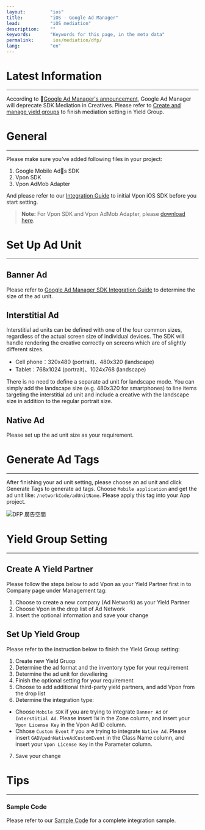 ```yaml
---
layout:         "ios"
title:          "iOS - Google Ad Manager"
lead:           "iOS mediation"
description:    ""
keywords:       "Keywords for this page, in the meta data"
permalink:       ios/mediation/dfp/
lang:           "en"
---
```

# Latest Information
---
According to [Google Ad Manager's announcement](https://support.google.com/admanager/answer/9020684), Google Ad Manager will deprecate SDK Mediation in Creatives. Please refer to [Create and manage yield groups](https://support.google.com/admanager/answer/7390828) to finish mediation setting in Yield Group.


# General
---
Please make sure you've added following files in your project:

1. Google Mobile Ads SDK
2. Vpon SDK
3. Vpon AdMob Adapter

And please refer to our [Integration Guide] to initial Vpon iOS SDK before you start setting.

>**Note:** For Vpon SDK and Vpon AdMob Adapter, please [download here][1].

# Set Up Ad Unit
---

## Banner Ad
Please refer to [Google Ad Manager SDK Integration Guide](https://developers.google.com/ad-manager/mobile-ads-sdk/ios/banner#banner_sizes) to determine the size of the ad unit.

## Interstitial Ad
Interstitial ad units can be defined with one of the four common sizes, regardless of the actual screen size of individual devices. The SDK will handle rendering the creative correctly on screens which are of slightly different sizes.

* Cell phone：320x480 (portrait)、480x320 (landscape)
* Tablet：768x1024 (portrait)、1024x768 (landscape)

There is no need to define a separate ad unit for landscape mode. You can simply add the landscape size (e.g. 480x320 for smartphones) to line items targeting the interstitial ad unit and include a creative with the landscape size in addition to the regular portrait size.

## Native Ad
Please set up the ad unit size as your requirement.


# Generate Ad Tags
---
After finishing your ad unit setting, please choose an ad unit and click Generate Tags to generate ad tags. Choose `Mobile application` and get the ad unit like: `/networkCode/adUnitName`. Please apply this tag into your App project.

![DFP 廣告空間]

# Yield Group Setting
---

## Create A Yield Partner

Please follow the steps below to add Vpon as your Yield Partner first in to Company page under Management tag:

1. Choose to create a new company (Ad Network) as your Yield Partner
2. Choose Vpon in the drop list of Ad Network
3. Insert the optional information and save your change


## Set Up Yield Group

Please refer to the instruction below to finish the Yield Group setting:

1. Create new Yield Gruop
2. Determine the ad format and the inventory type for your requirement
3. Determine the ad unit for develiering
4. Finish the optional setting for your requirement
5. Choose to add additional third-party yield partners, and add Vpon from the drop list
6. Determine the integration type:
* Choose `Mobile SDK` if you are trying to integrate `Banner Ad` or `Interstitial Ad`. Please insert `TW` in the Zone column, and insert your `Vpon License Key` in the Vpon Ad ID column.
* Chhose `Custom Event` if you are trying to integrate `Native Ad`. Please insert `GADVpadnNativeAdCustomEvent` in the Class Name column, and insert your `Vpon License Key` in the Parameter column.
7. Save your change



# Tips
---

### Sample Code
Please refer to our [Sample Code] for a complete integration sample.


[Integration Guide]: ../../integration-guide/#initial-sdk
[Sample Code]: {{site.baseurl}}/ios/download/#dfp
[Here]: https://www.google.com/dfp/
[DFP 廣告空間]: {{site.imgurl}}/AppAdManager_03.png
[DFP_Partner_English.png]: {{site.imgurl}}/DFP_Partner_English.png
[新增指定目標]: {{site.imgurl}}/AddTargeting.png
[廣告素材類型]: {{site.imgurl}}/SDKMediation.png
[Warning]: {{site.imgurl}}/DFP_EN2.png
[插頁尺寸]: {{site.imgurl}}/dfp_interstitial.png
[1]: {{site.baseurl}}/ios/download